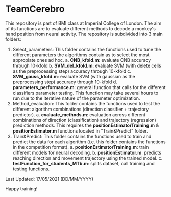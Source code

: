 # TeamCerebro
This repository is part of BMI class at Imperial College of London. 
The aim of its functions are to evaluate different methods to decode a monkey's hand position from neural activity.
The repository is subdivided into 3 main folders:
  1. Select_parameters: This folder contains the functions used to tune the different parameters the algorithms contain as to select the most appropiate ones ad hoc. 
          a. **CNB_kfold.m**: evaluate CNB accuracy through 10-kfold
          b. **SVM_del_kfold.m**: evaluate SVM (with delete cells as the preprocessing step) accuracy through 10-kfold
          c. **SVM_gauss_kfold.m**: evaluate SVM (with gaussian as the preprocessing step) accuracy through 10-kfold
          d. **parameters_performance.m**: general function that calls for the different classifiers parameter testing. This function may take several hours to run due to the                  iterative nature of the parameter optimization.
  2. Method_evaluation: This folder contains the functions used to test the different algorithm combinations (direction classifier + trajectory predictor).
          a. **evaluate_methods.m**: evaluation across different combinations of direction (classification) and trajectory (regression) prediction methods. This requires the                    **positionEstimatorTraining.m** & **positionEstimator.m** functions located in "Train&Predict" folder. 
  3. Train&Predict: This folder contains the functions used to train and predict the data for each algorithm (i.e. this folder contains the functions in the competition format).
          a. **positionEstimatorTraining.m**: train different models for neural decoding.
          b.  **positionEstimator.m**: predicts reaching direction and movement trajectory using the trained model.
          c. **testFunction_for_students_MTb.m**: splits dataset, call training and testing functions.
          
Last Updated: 17/05/2021 (DD/MM/YYYY)

Happy training!
